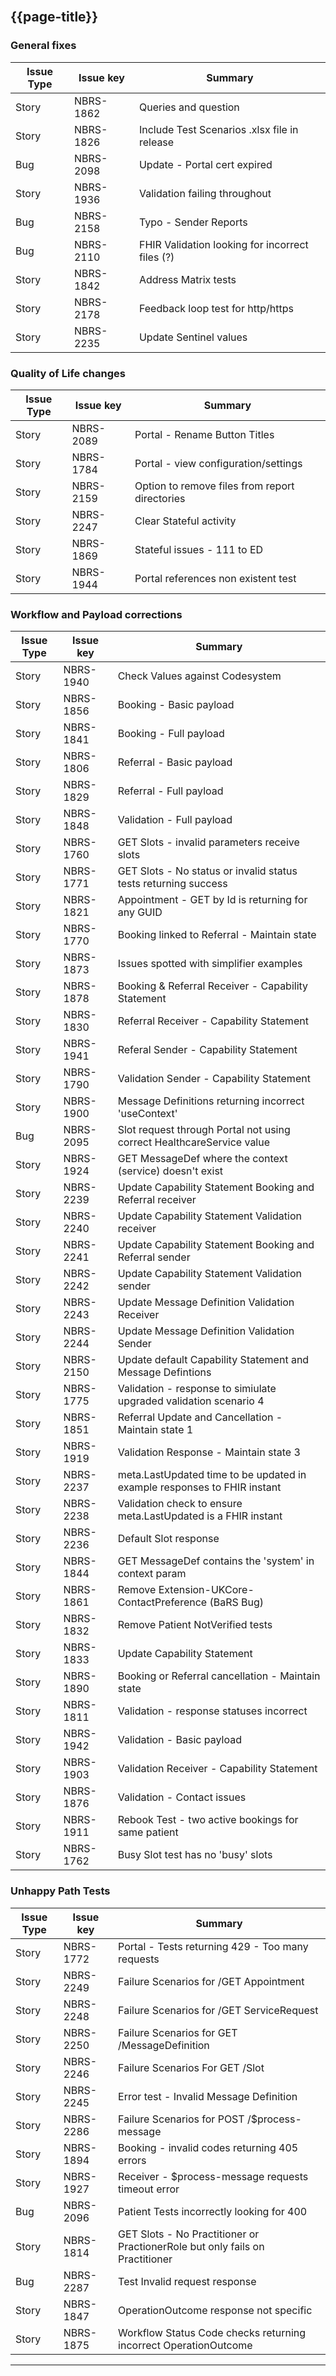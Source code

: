 <br>

<div class="bars-blg-expander">
<div class="bars-blg-expander-entry" id="v1.0.0">



## {{page-title}}

### General fixes


| Issue Type | Issue key | Summary                                                                      |
|------------|-----------|------------------------------------------------------------------------------|
| Story      | NBRS-1862 | Queries and question                                                         |
| Story      | NBRS-1826 | Include Test Scenarios .xlsx file in release                                 |
| Bug        | NBRS-2098 | Update - Portal cert expired                                                 |
| Story      | NBRS-1936 | Validation failing throughout                                                |
| Bug        | NBRS-2158 | Typo - Sender Reports                                                        |
| Bug        | NBRS-2110 | FHIR Validation looking for incorrect files (?)                              |
| Story      | NBRS-1842 | Address Matrix tests                                                         |
| Story      | NBRS-2178 | Feedback loop test for http/https                                            |
| Story      | NBRS-2235 | Update Sentinel values                                                       |


### Quality of Life changes

| Issue Type | Issue key | Summary                                                                      |
|------------|-----------|------------------------------------------------------------------------------|
| Story      | NBRS-2089 | Portal - Rename Button Titles                                                |
| Story      | NBRS-1784 | Portal - view configuration/settings                                         |
| Story      | NBRS-2159 | Option to remove files from report directories                               |
| Story      | NBRS-2247 | Clear Stateful activity                                                      |
| Story      | NBRS-1869 | Stateful issues - 111 to ED                                                  |
| Story      | NBRS-1944 | Portal references non existent test                                          |

### Workflow and Payload corrections


| Issue Type | Issue key | Summary                                                                      |
|------------|-----------|------------------------------------------------------------------------------|
| Story      | NBRS-1940 | Check Values against Codesystem                                              |
| Story      | NBRS-1856 | Booking - Basic payload                                                      |
| Story      | NBRS-1841 | Booking - Full payload                                                       |
| Story      | NBRS-1806 | Referral - Basic payload                                                     |
| Story      | NBRS-1829 | Referral - Full payload                                                      |
| Story      | NBRS-1848 | Validation - Full payload                                                    |
| Story      | NBRS-1760 | GET Slots - invalid parameters receive slots                                 |
| Story      | NBRS-1771 | GET Slots - No status or invalid status tests returning success              |
| Story      | NBRS-1821 | Appointment - GET by Id is returning for any GUID                            |
| Story      | NBRS-1770 | Booking linked to Referral - Maintain state                                  |
| Story      | NBRS-1873 | Issues spotted with simplifier examples                                      |
| Story      | NBRS-1878 | Booking & Referral Receiver - Capability Statement                           |
| Story      | NBRS-1830 | Referral Receiver - Capability Statement                                     |
| Story      | NBRS-1941 | Referal Sender - Capability Statement                                        |
| Story      | NBRS-1790 | Validation Sender - Capability Statement                                     |
| Story      | NBRS-1900 | Message Definitions returning incorrect 'useContext'                         |
| Bug        | NBRS-2095 | Slot request through Portal not using correct HealthcareService value        |
| Story      | NBRS-1924 | GET MessageDef where the context (service) doesn't exist                     |
| Story      | NBRS-2239 | Update Capability Statement Booking and Referral receiver                    |
| Story      | NBRS-2240 | Update Capability Statement Validation receiver                              |
| Story      | NBRS-2241 | Update Capability Statement Booking and Referral sender                      |
| Story      | NBRS-2242 | Update Capability Statement Validation sender                                |
| Story      | NBRS-2243 | Update Message Definition Validation Receiver                                |
| Story      | NBRS-2244 | Update Message Definition Validation Sender                                  |
| Story      | NBRS-2150 | Update default Capability Statement and Message Defintions                   |
| Story      | NBRS-1775 | Validation - response to simiulate upgraded validation scenario 4            |
| Story      | NBRS-1851 | Referral Update and Cancellation - Maintain state 1                          |
| Story      | NBRS-1919 | Validation Response - Maintain state 3                                       |
| Story      | NBRS-2237 | meta.LastUpdated time to be updated in example responses to FHIR instant     |
| Story      | NBRS-2238 | Validation check to ensure meta.LastUpdated is a FHIR instant                |
| Story      | NBRS-2236 | Default Slot response                                                        |
| Story      | NBRS-1844 | GET MessageDef contains the 'system' in context param                        |
| Story      | NBRS-1861 | Remove Extension-UKCore-ContactPreference (BaRS Bug)                         |
| Story      | NBRS-1832 | Remove Patient NotVerified tests                                             |
| Story      | NBRS-1833 | Update  Capability Statement                                                 |
| Story      | NBRS-1890 | Booking or Referral cancellation - Maintain state                            |
| Story      | NBRS-1811 | Validation - response statuses incorrect                                     |
| Story      | NBRS-1942 | Validation - Basic payload                                                   |
| Story      | NBRS-1903 | Validation Receiver - Capability Statement                                   |
| Story      | NBRS-1876 | Validation - Contact issues                                                  |
| Story      | NBRS-1911 | Rebook Test - two active bookings for same patient                           |
| Story      | NBRS-1762 | Busy Slot test has no 'busy' slots                                           |

### Unhappy Path Tests

| Issue Type | Issue key | Summary                                                                      |
|------------|-----------|------------------------------------------------------------------------------|
| Story      | NBRS-1772 | Portal - Tests returning 429 - Too many requests                             |
| Story      | NBRS-2249 | Failure Scenarios for /GET Appointment                                       |
| Story      | NBRS-2248 | Failure Scenarios for /GET ServiceRequest                                    |
| Story      | NBRS-2250 | Failure Scenarios for GET /MessageDefinition                                 |
| Story      | NBRS-2246 | Failure Scenarios For GET /Slot                                              |
| Story      | NBRS-2245 | Error test - Invalid Message Definition                                      |
| Story      | NBRS-2286 | Failure Scenarios for POST /$process-message                                 |
| Story      | NBRS-1894 | Booking - invalid codes returning 405 errors                                 |
| Story      | NBRS-1927 | Receiver - $process-message requests timeout error                           |
| Bug        | NBRS-2096 | Patient Tests incorrectly looking for 400                                    |
| Story      | NBRS-1814 | GET Slots - No Practitioner or PractionerRole but only fails on Practitioner |
| Bug        | NBRS-2287 | Test Invalid request response                                                |
| Story      | NBRS-1847 | OperationOutcome response not specific                                       |
| Story      | NBRS-1875 | Workflow Status Code checks returning incorrect OperationOutcome             |


</div>
</div>

<hr>
<br>